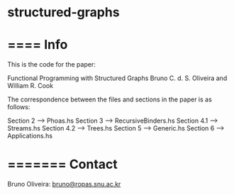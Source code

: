 structured-graphs
=================

====
Info
====

This is the code for the paper:

Functional Programming with Structured Graphs 
Bruno C. d. S. Oliveira and William R. Cook

The correspondence between the files and sections 
in the paper is as follows:

Section 2 --> Phoas.hs
Section 3 --> RecursiveBinders.hs
Section 4.1 --> Streams.hs
Section 4.2 --> Trees.hs
Section 5 --> Generic.hs
Section 6 --> Applications.hs

=======
Contact
=======

Bruno Oliveira: bruno@ropas.snu.ac.kr
